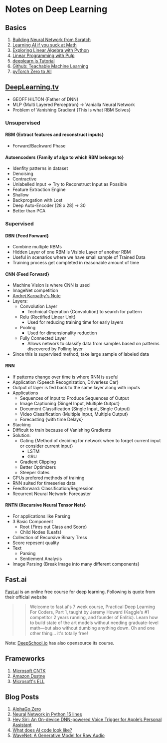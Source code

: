 
# Notes on Deep Learning

## Basics
1. [Building Neural Network from Scratch](https://thecodacus.com/neural-network-scratch-python-no-libraries/)
1. [Learning AI if you suck at Math](https://hackernoon.com/learning-ai-if-you-suck-at-math-p4-tensors-illustrated-with-cats-27f0002c9b32)
1. [Exploring Linear Algebra with Python](https://mubaris.com/2017-09-25/exploring-linear-algebra-with-python)
1. [Linear Programming with Pulp](http://benalexkeen.com/linear-programming-with-python-and-pulp/)
1. [deeplearn.js Tutorial](https://deeplearnjs.org/docs/tutorials/intro.html)
1. [Github: Teachable Machine Learning](https://github.com/googlecreativelab/teachable-machine)
1. [pyTorch Zero to All](https://github.com/hunkim/PyTorchZeroToAll)



## [DeepLearning.tv](https://www.youtube.com/watch?v=b99UVkWzYTQ)

- GEOFF HILTON {Father of DNN}
- MLP {Multi Layered Perceptron} -> Vanialla Neural Network
- Problem of Vanishing Gradient {This is what RBM Solves}

### Unsupervised

#### RBM {Extract features and reconstruct inputs}

- Forward/Backward Phase

#### Autoencoders {Family of algo to which RBM belongs to}

- Idenfity patterns in dataset
- Denoising
- Contractive
- Unlabelled Input -> Try to Reconstruct Input as Possible
- Feature Extraction Engine
- Shallow
- Backprogation with Lost
- Deep Auto-Encoder [28 x 28] -> 30
- Better than PCA

### Supervised

#### DBN {Feed Forward}

- Combine multiple RBMs
- Hidden Layer of one RBM is Visible Layer of another RBM
- Useful in scenarios where we have small sample of Trained Data
- Training process get completed in reasonable amount of time

#### CNN {Feed Forward}

- Machine Vision is where CNN is used
- ImageNet competition
- [Andrej Karpathy's Note](http://cs231n.github.io/)
- Layers:
    - Convolution Layer
        - Technical Operation {Convolution} to search for pattern
    - Relu {Rectified Linear Unit}
        - Used for reducing training time for early layers
    - Pooling
        - Used for dimensionality reduction
    - Fully Connected Layer
        - Allows network to classify data from samples based on patterns discovered by Polling layer
- Since this is supervised method, take large sample of labeled data

#### RNN

- If patterns change over time is where RNN is useful
- Application {Speech Recognization, Driverless Car}
- Output of layer is fed back to the same layer along with inputs
- Applications
    - Sequences of Input to Produce Sequences of Output
    - Image Captioning {Singel Input, Multiple Output}
    - Document Classification {Single Input, Single Output}
    - Video Classification {Multiple Input, Multiple Output}
    - Forecasting {with time Delays}
- Stacking
- Difficult to train because of Vanishing Gradients
- Solution:
    - Gating {Method of deciding for network when to forget current input or consider current input}
        - LSTM
        - GRU
    - Gradient Clipping
    - Better Optimizers
    - Steeper Gates
- GPUs prefered methods of training
- RNN suited for timeseries data
- Feedforward: Classification/Regression
- Recurrent Neural Network: Forecaster

#### RNTN {Recursive Neural Tensor Nets}

- For applications like Parsing
- 3 Basic Component
    - Root {Fires out Class and Score}
    - Child Nodes {Leafs}
- Collection of Recursive Binary Tress
- Score repesent quality
- Text
    - Parsing
    - Sentiement Analysis
- Image Parsing {Break Image into many different components}

## Fast.ai

[Fast.ai](http://course.fast.ai/index.html) is an online free course for deep learning. Following is quote from their official website

>>Welcome to fast.ai's 7 week course, Practical Deep Learning For Coders, Part 1, taught by Jeremy Howard (Kaggle's #1 competitor 2 years running, and founder of Enlitic). Learn how to build state of the art models without needing graduate-level math—but also without dumbing anything down. Oh and one other thing... it's totally free!

Note: [DeepSchool.io](https://github.com/sachinruk/deepschool.io) has also opensource its course.

## Frameworks

1. [Microsoft CNTK](https://www.youtube.com/watch?v=pl-kbFJ1KzU)
1. [Amazon Dsstne](https://github.com/amzn/amazon-dsstne)
1. [Microsoft's ELL](https://github.com/Microsoft/ELL)

## Blog Posts

1. [AlphaGo Zero](https://deepmind.com/blog/alphago-zero-learning-scratch/)
1. [Neural Network in Python 15 lines](https://iamtrask.github.io/2015/07/12/basic-python-network/)
1. [Hey Siri: An On-device DNN-powered Voice Trigger for Apple’s Personal Assistant](https://machinelearning.apple.com/2017/10/01/hey-siri.html)
1. [What does AI code look like?](https://www.quora.com/What-does-AI-code-look-like/answer/Mikkel-Duif?srid=a9)
1. [WaveNet: A Generative Model for Raw Audio](https://deepmind.com/blog/wavenet-generative-model-raw-audio/)